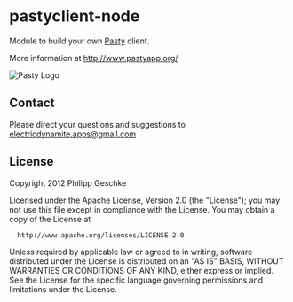 pastyclient-node
================

 Module to build your own [Pasty](http://www.pastyapp.org/) client.

 More information at http://www.pastyapp.org/  

![Pasty Logo](http://pastyapp.org/images/Pasty_256x256.png)

Contact
-------
 Please direct your questions and suggestions to electricdynamite.apps@gmail.com


License
-------
 Copyright 2012 Philipp Geschke

 Licensed under the Apache License, Version 2.0 (the "License");
 you may not use this file except in compliance with the License.
 You may obtain a copy of the License at
 
      http://www.apache.org/licenses/LICENSE-2.0

 Unless required by applicable law or agreed to in writing, software
 distributed under the License is distributed on an "AS IS" BASIS,
 WITHOUT WARRANTIES OR CONDITIONS OF ANY KIND, either express or implied.
 See the License for the specific language governing permissions and
 limitations under the License.
